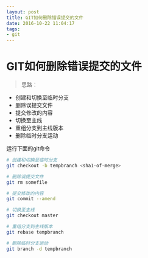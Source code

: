 ```yaml
---
layout: post
title: GIT如何删除错误提交的文件
date: 2016-10-22 11:04:17
tags:
- git
---
```

# GIT如何删除错误提交的文件
> 思路：
 - 创建和切换至临时分支
 - 删除误提交文件
 - 提交修改的内容
 - 切换至主线
 - 重组分支到主线版本
 - 删除临时分支运动

运行下面的git命令
``` bash
# 创建和切换至临时分支
git checkout -b tempbranch <sha1-of-merge>

# 删除误提交文件
git rm somefile

# 提交修改的内容
git commit --amend

# 切换至主线
git checkout master

# 重组分支到主线版本
git rebase tempbranch

# 删除临时分支运动
git branch -d tempbranch
```
